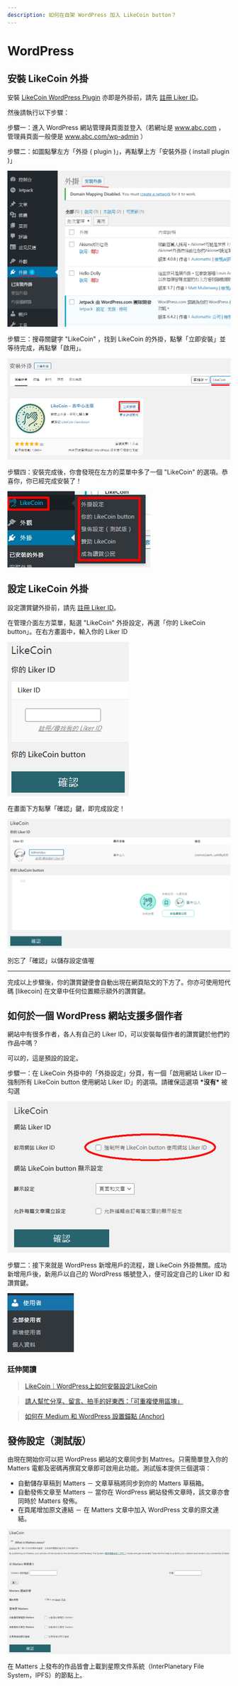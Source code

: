 ```yaml
---
description: 如何在自架 WordPress 加入 LikeCoin button？
---
```


# WordPress

## 安裝 LikeCoin 外掛

安裝 [LikeCoin WordPress Plugin](https://zh-hk.wordpress.org/plugins/likecoin/) 亦即是外掛前，請先 [註冊 Liker ID](https://docs.like.co/v/zh/user-guide/liker-id/register)。

然後請執行以下步驟：

步驟一：進入 WordPress 網站管理員頁面並登入（若網址是 www.abc.com ，管理員頁面一般便是 www.abc.com/wp-admin ）  
  
步驟二：如圖點擊左方「外掛 \( plugin \)」，再點擊上方「安裝外掛 \( install plugin \)」

![](../../.gitbook/assets/wordpress-1.png)

步驟三：搜尋關鍵字 "LikeCoin" ，找到 LikeCoin 的外掛，點擊「立即安裝」並等待完成，再點擊「啟用」。

![](../../.gitbook/assets/wordpress-2.png)

步驟四：安裝完成後，你會發現在左方的菜單中多了一個 "LikeCoin" 的選項。恭喜你，你已經完成安裝了！

![](../../.gitbook/assets/wordpress-3.png)

## 設定 LikeCoin 外掛 <a id="448e"></a>

設定讚賞鍵外掛前，請先 [註冊 Liker ID](https://docs.like.co/v/zh/user-guide/liker-id/register)。

在管理介面左方菜單，點選 "LikeCoin" 外掛設定，再選「你的 LikeCoin button」。在右方畫面中，輸入你的 Liker ID

![](../../.gitbook/assets/wordpress-4.png)

在畫面下方點擊「確認」鍵，即完成設定！

![](../../.gitbook/assets/wordpress-5.png)

別忘了「確認」以儲存設定值喔

-------------------------

完成以上步驟後，你的讚賞鍵便會自動出現在網頁貼文的下方了。你亦可使用短代碼 \[likecoin\] 在文章中任何位置顯示額外的讚賞鍵。

## 如何於一個 WordPress 網站支援多個作者

網站中有很多作者，各人有自己的 Liker ID，可以安裝每個作者的讚賞鍵於他們的作品中嗎？

可以的，這是預設的設定。  
  
步驟一：在 LikeCoin 外掛中的「外掛設定」分頁，有一個「啟用網站 Liker ID－強制所有 LikeCoin button 使用網站 Liker ID」的選項。請確保這選項 **\*沒有\*** 被勾選

![](../../.gitbook/assets/wordpress-6.png)

步驟二：接下來就是 WordPress 新增用戶的流程，跟 LikeCoin 外掛無關。成功新增用戶後，新用戶以自己的 WordPress 帳號登入，便可設定自己的 Liker ID 和讚賞鍵。

![](../../.gitbook/assets/wordpress-7.png)

### 廷伸閱讀

> [LikeCoin｜WordPress上如何安裝設定LikeCoin
](https://coralive.site/likecoin-wordpress%e4%b8%8a%e5%a6%82%e4%bd%95%e5%ae%89%e8%a3%9d%e8%a8%ad%e5%ae%9alikecoin/)

> [請人幫忙分享、留言、拍手的好東西：「可重複使用區塊」](https://xrine.com/gutenburg-%E5%8F%AF%E9%87%8D%E8%A4%87%E4%BD%BF%E7%94%A8%E5%8D%80%E5%A1%8A/)

> [如何在 Medium 和 WordPress 設置錨點 \(Anchor\)](https://bchai.cc/2019/03/30/how-to-setup-anchor-medium-wordpress/)

## 發佈設定（測試版）

由現在開始你可以把 WordPress 網站的文章同步到 Mattres。只需簡單登入你的 Matters 電郵及密碼再撰寫文章即可啟用此功能。測試版本提供三個選項：

* 自動儲存草稿到 Matters － 文章草稿將同步到你的 Matters 草稿箱。
* 自動發佈文章至 Matters － 當你在 WordPress 網站發佈文章時，該文章亦會同時於 Matters 發佈。
* 在頁尾增加原文連結 － 在 Matters 文章中加入 WordPress 文章的原文連結。

![](../../.gitbook/assets/wordpress-8.png)

在 Matters 上發布的作品皆會上載到星際文件系統（InterPlanetary File System，IPFS）的節點上。

